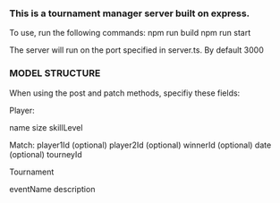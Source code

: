 ### This is a tournament manager server built on express.

To use, run the following commands:
npm run build
npm run start

The server will run on the port specified in server.ts. By default 3000

### MODEL STRUCTURE

When using the post and patch methods, specifiy these fields:

Player:

name
size
skillLevel

Match:
player1Id (optional)
player2Id (optional)
winnerId (optional)
date (optional)
tourneyId

Tournament

eventName
description